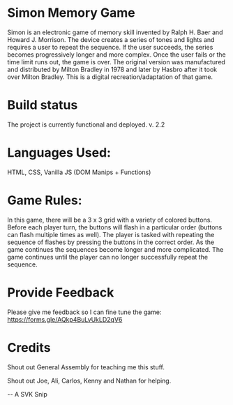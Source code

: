 # Simon Memory Game

Simon is an electronic game of memory skill invented by Ralph H. Baer and Howard J. Morrison. The device creates a series of tones and lights and requires a user to repeat the sequence. If the user succeeds, the series becomes progressively longer and more complex. Once the user fails or the time limit runs out, the game is over. The original version was manufactured and distributed by Milton Bradley in 1978 and later by Hasbro after it took over Milton Bradley. This is a digital recreation/adaptation of that game. 

# Build status
The project is currently functional and deployed.
v. 2.2

# Languages Used:
HTML, CSS, Vanilla JS (DOM Manips + Functions)

# Game Rules: 
In this game, there will be a 3 x 3 grid with a variety of colored buttons. Before each player turn, the buttons will flash in a particular order (buttons can flash multiple times as well). The player is tasked with repeating the sequence of flashes by pressing the buttons in the correct order. As the game continues the sequences become longer and more complicated. The game continues until the player can no longer successfully repeat the sequence.

# Provide Feedback
Please give me feedback so I can fine tune the game: https://forms.gle/AQkp4BuLvUkLD2qV6 

# Credits
Shout out General Assembly for teaching me this stuff.

Shout out Joe, Ali, Carlos, Kenny and Nathan for helping.


-- A SVK Snip

